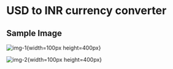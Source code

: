 # USD to INR currency converter

## Sample Image
![img-1](https://github.com/boopathirajan-29102003/Currency_Converter_Application/assets/119310668/5c37a410-f216-4f02-82da-c2ecc6e5109d){width=100px height=400px}

![img-2](https://github.com/boopathirajan-29102003/Currency_Converter_Application/assets/119310668/d10fa364-0207-4356-a17b-de36b34dc1a8){width=100px height=400px}
